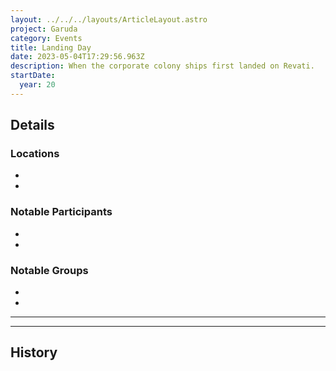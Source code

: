 ```yaml
---
layout: ../../../layouts/ArticleLayout.astro
project: Garuda
category: Events
title: Landing Day
date: 2023-05-04T17:29:56.963Z
description: When the corporate colony ships first landed on Revati.
startDate:
  year: 20
---
```

## Details

### Locations
* 
* 

### Notable Participants
* 
* 

### Notable Groups  
* 
* 

[use double horizontal rule to add a details pane]::
_____
_____

## History